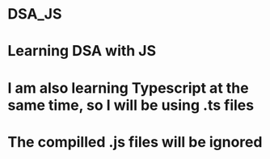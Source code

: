 # DSA_JS
# Learning DSA with JS

# I am also learning Typescript at the same time, so I will be using .ts files
# The compilled .js files will be ignored
